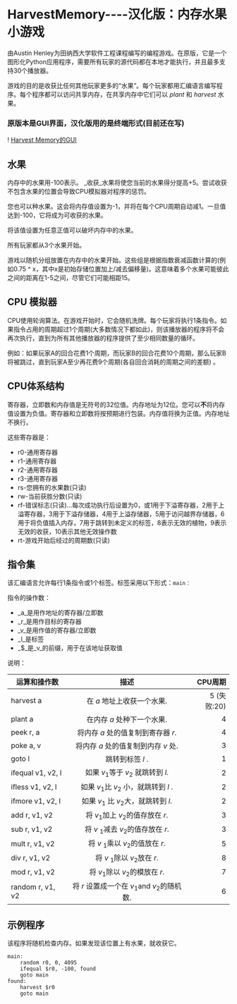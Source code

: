 # HarvestMemory----汉化版：内存水果小游戏

由Austin Henley为田纳西大学软件工程课程编写的编程游戏。在原版，它是一个图形化Python应用程序，需要所有玩家的源代码都在本地才能执行，并且最多支持30个播放器。

游戏的目的是收获比任何其他玩家更多的“水果”。每个玩家都用汇编语言编写程序。每个程序都可以访问共享内存，在共享内存中它们可以 _plant_ 和 _harvest_ 水果。

### 原版本是GUI界面，汉化版用的是终端形式(目前还在写)
! [Harvest Memory的GUI](https://github.com/AZHenley/HarvestMemory/blob/master/screenshot.png)


## 水果

内存中的水果用-100表示​​。 _收获_水果将使您当前的水果得分提高+5。尝试收获不包含水果的位置会导致CPU模拟器对程序的惩罚。

您也可以种水果。这会将内存值设置为-1，并将在每个CPU周期自动减1。一旦值达到-100，它将成为可收获的水果。

将该值设置为任意正值可以破坏内存中的水果。

所有玩家都从3个水果开始。

游戏以随机分组放置在内存中的水果开始。这些组是根据指数衰减函数计算的(例如0.75 ^ x，其中x是初始存储位置加上/减去偏移量)。这意味着多个水果可能彼此之间的距离在1-5之间，尽管它们可能相距15。


## CPU 模拟器

CPU使用轮询算法。在游戏开始时，它会随机洗牌。每个玩家将执行1条指令。如果指令占用的周期超过1个周期(大多数情况下都如此)，则该播放器的程序将不会再次执行，直到为所有其他播放器的程序提供了至少相同数量的循环。

例如：如果玩家A的回合花费1个周期，而玩家B的回合花费10个周期，那么玩家B将被跳过，直到玩家A至少再花费9个周期(各自回合消耗的周期之间的差额) 。


## CPU体系结构

寄存器，立即数和内存值是无符号的32位值。内存地址为12位。您可以**不**将内存值设置为负值。寄存器和立即数将按预期进行包装。内存值将换为正值。内存地址不换行。

这些寄存器是：
* r0-通用寄存器
* r1-通用寄存器
* r2-通用寄存器
* r3-通用寄存器
* rs-您拥有的水果数(只读)
* rw-当前获胜分数(只读)
* rf-错误标志(只读)...每次成功执行后设置为0，或1用于下溢寄存器，2用于上溢寄存器，3用于下溢存储器，4用于上溢存储器，5用于访问越界存储器，6用于将负值插入内存，7用于跳转到未定义的标签，8表示无效的植物，9表示无效的收获，10表示其他无效操作数
* rt-游戏开始后经过的周期数(只读)


## 指令集

该汇编语言允许每行1条指令或1个标签。标签采用以下形式：`main：`

指令的操作数：

* _a_是用作地址的寄存器/立即数
* _r_是用作目标的寄存器
* _v_是用作值的寄存器/立即数
* _l_是标签
* _$_是_v_的前缀，用于在该地址获取值

说明：

|运算和操作数|描述|CPU周期|
| ------------- |:-------------:| -----:|
| harvest a      | 在 _a_ 地址上收获一个水果. | 5 (失败:20) |
| plant a     | 在内存 _a_ 处种下一个水果.     |   4 |
| peek r, a | 将内存 _a_ 处的值复制到寄存器 _r_.  |    4 |
| poke a, v      | 将内存 _a_ 处的值复制到内存 _v_ 处. | 3 |
| goto l     | 跳转到标签 _l_ .      |   1 |
| ifequal v1, v2, l | 如果 _v_<sub>1</sub>等于 _v_<sub>2</sub> 就跳转到 _l_.  |    2 |
| ifless v1, v2, l      | 如果 _v_<sub>1</sub>比 _v_<sub>2</sub> 小，就跳转到 _l_ . | 2 |
| ifmore v1, v2, l     | 如果 _v_<sub>1</sub> 比 _v_<sub>2</sub>大，就跳转到 _l_.  |   2 |
| add r, v1, v2 |  将 _v_<sub>1</sub>加上 _v_<sub>2</sub>的值存放在 _r_.   |   3 |
| sub r, v1, v2      | 将 _v_ <sub>1</sub>减去 _v_<sub>2</sub>的值存放在 _r_. | 3 |
| mult r, v1, v2     | 将 _v_ <sub>1</sub>乘以 _v_<sub>2</sub>的值放在 _r_.  |   5 |
| div r, v1, v2 | 将 _v_ <sub>1</sub>除以 _v_<sub>2</sub>放在 _r_.     |  8 |
| mod r, v1, v2      | 将 _v_<sub>1</sub>除以 _v_<sub>2</sub>的模放在 _r_. | 7 |
| random r, v1, v2     | 将 _r_ 设置成一个在 _v_<sub>1</sub>and _v_<sub>2</sub>的随机数.    |   6 |


## 示例程序

该程序将随机检查内存。如果发现该位置上有水果，就收获它。

    main:
        random r0, 0, 4095
        ifequal $r0, -100, found
        goto main
    found:
        harvest $r0
        goto main
